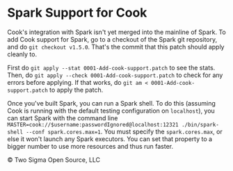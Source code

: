 # Spark Support for Cook

Cook's integration with Spark isn't yet merged into the mainline of Spark.
To add Cook support for Spark, go to a checkout of the Spark git repository, and do `git checkout v1.5.0`.
That's the commit that this patch should apply cleanly to.

First do `git apply --stat 0001-Add-cook-support.patch` to see the stats.
Then, do `git apply --check 0001-Add-cook-support.patch` to check for any errors before applying.
If that works, do `git am < 0001-Add-cook-support.patch` to apply the patch.

Once you've built Spark, you can run a Spark shell.
To do this (assuming Cook is running with the default testing configuration on `localhost`), you can start Spark with the command line `MASTER=cook://$username:passwordIgnored@localhost:12321 ./bin/spark-shell --conf spark.cores.max=1`.
You must specify the `spark.cores.max`, or else it won't launch any Spark executors.
You can set that property to a bigger number to use more resources and thus run faster.

© Two Sigma Open Source, LLC
